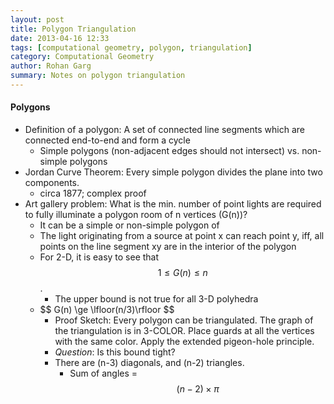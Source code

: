 ```yaml
---
layout: post
title: Polygon Triangulation
date: 2013-04-16 12:33
tags: [computational geometry, polygon, triangulation]
category: Computational Geometry
author: Rohan Garg
summary: Notes on polygon triangulation
---
```


<script type="text/x-mathjax-config">
  MathJax.Hub.Config({
    extensions: [
      "MathMenu.js",
      "MathZoom.js",
      "AssistiveMML.js",
      "a11y/accessibility-menu.js"
    ],
    jax: ["input/TeX", "output/CommonHTML"],
    TeX: {
      extensions: [
        "AMSmath.js",
        "AMSsymbols.js",
        "noErrors.js",
        "noUndefined.js",
      ]
    }
  });
</script>

<script type="text/javascript" async
  src="https://cdnjs.cloudflare.com/ajax/libs/mathjax/2.7.5/MathJax.js?config=TeX-MML-AM_CHTML">
</script>

#### Polygons

 * Definition of a polygon: A set of connected line segments which are
   connected end-to-end and form a cycle
    - Simple polygons (non-adjacent edges should not intersect)
      vs. non-simple polygons
 * Jordan Curve Theorem: Every simple polygon divides the plane into
   two components.
    - circa 1877; complex proof
 * Art gallery problem: What is the min. number of point lights are
   required to fully illuminate a polygon room of n vertices (G(n))?
    - It can be a simple or non-simple polygon of 
    - The light originating from a source at point x can reach point
      y, iff, all points on the line segment xy are in the interior of
      the polygon
    - For 2-D, it is easy to see that $$ 1 \le G(n) \le n $$.
        + The upper bound is not true for all 3-D polyhedra
    - \$$ G(n) \ge \lfloor(n/3)\rfloor $$
        + Proof Sketch: Every polygon can be triangulated. The graph
                        of the triangulation is in 3-COLOR. Place guards
                        at all the vertices with the same color. Apply
                        the extended pigeon-hole principle.
       + _Question_: Is this bound tight?
       +  There are (n-3) diagonals, and (n-2) triangles. 
          * Sum of angles = $$ (n-2) \times \pi $$
